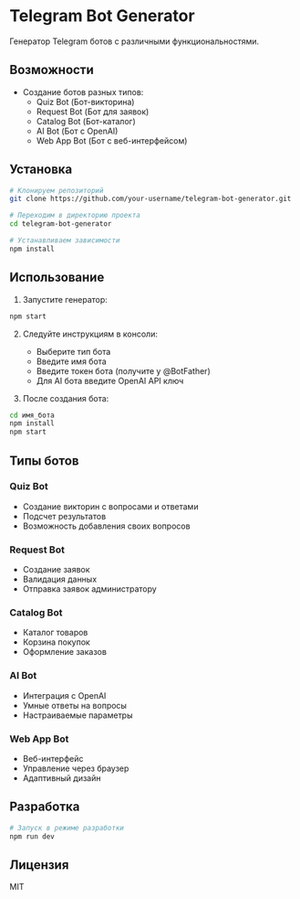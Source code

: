 # Telegram Bot Generator

Генератор Telegram ботов с различными функциональностями.

## Возможности

- Создание ботов разных типов:
  - Quiz Bot (Бот-викторина)
  - Request Bot (Бот для заявок)
  - Catalog Bot (Бот-каталог)
  - AI Bot (Бот с OpenAI)
  - Web App Bot (Бот с веб-интерфейсом)

## Установка

```bash
# Клонируем репозиторий
git clone https://github.com/your-username/telegram-bot-generator.git

# Переходим в директорию проекта
cd telegram-bot-generator

# Устанавливаем зависимости
npm install
```

## Использование

1. Запустите генератор:
```bash
npm start
```

2. Следуйте инструкциям в консоли:
   - Выберите тип бота
   - Введите имя бота
   - Введите токен бота (получите у @BotFather)
   - Для AI бота введите OpenAI API ключ

3. После создания бота:
```bash
cd имя_бота
npm install
npm start
```

## Типы ботов

### Quiz Bot
- Создание викторин с вопросами и ответами
- Подсчет результатов
- Возможность добавления своих вопросов

### Request Bot
- Создание заявок
- Валидация данных
- Отправка заявок администратору

### Catalog Bot
- Каталог товаров
- Корзина покупок
- Оформление заказов

### AI Bot
- Интеграция с OpenAI
- Умные ответы на вопросы
- Настраиваемые параметры

### Web App Bot
- Веб-интерфейс
- Управление через браузер
- Адаптивный дизайн

## Разработка

```bash
# Запуск в режиме разработки
npm run dev
```

## Лицензия

MIT 